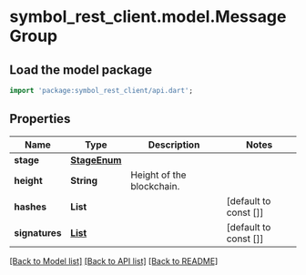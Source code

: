 # symbol_rest_client.model.MessageGroup

## Load the model package
```dart
import 'package:symbol_rest_client/api.dart';
```

## Properties
Name | Type | Description | Notes
------------ | ------------- | ------------- | -------------
**stage** | [**StageEnum**](StageEnum.md) |  | 
**height** | **String** | Height of the blockchain. | 
**hashes** | **List<String>** |  | [default to const []]
**signatures** | [**List<BmTreeSignature>**](BmTreeSignature.md) |  | [default to const []]

[[Back to Model list]](../README.md#documentation-for-models) [[Back to API list]](../README.md#documentation-for-api-endpoints) [[Back to README]](../README.md)


